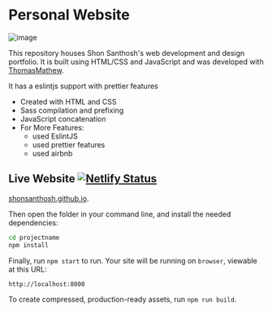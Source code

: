 
# Personal Website

<img alt="image" src="https://user-images.githubusercontent.com/84258378/141392003-b35e384c-1d3e-467b-aed2-09b6b214126a.gif">

This repository houses Shon Santhosh's web development and design portfolio. It is built using HTML/CSS and JavaScript and was developed with  [ThomasMathew](https://github.com/hexwarrior-pixel).

It has a eslintjs support with prettier features

- Created with HTML and CSS
- Sass compilation and prefixing
- JavaScript concatenation
- For More Features:
  - used EslintJS
  - used prettier features
  - used airbnb 

## Live Website [![Netlify Status](https://api.netlify.com/api/v1/badges/a47598b9-6c2e-40a1-b646-a5f3334db8d7/deploy-status)](https://app.netlify.com/sites/itsmeshon/deploys)

<a href="https://shonsanthosh.github.io">shonsanthosh.github.io</a>.

Then open the folder in your command line, and install the needed dependencies:

```bash
cd projectname
npm install
```

Finally, run `npm start` to run. Your site will be running on `browser`, viewable at this URL:

```
http://localhost:8000
```

To create compressed, production-ready assets, run `npm run build`.
  
